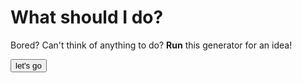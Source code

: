 # What should I do?
Bored?
Can't think of anything to do?
**Run** this generator for an idea! 
  <html>
  <script>
    var fs = require("fs");
    var text = fs.readFileSync("./whattodo.txt").toString('utf-8');
    var textByLine = text.split("\n");
    alert(textByLine[0]);
    
  </script>
  <button type="button" name="generate" class="btn">let's go</button>
  </html>
  
